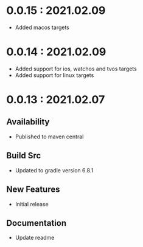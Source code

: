 # 0.0.15 : 2021.02.09

- Added macos targets

# 0.0.14 : 2021.02.09

- Added support for ios, watchos and tvos targets
- Added support for linux targets

# 0.0.13 : 2021.02.07

## Availability

- Published to maven central

## Build Src

- Updated to gradle version 6.8.1

## New Features

- Initial release

## Documentation

- Update readme